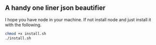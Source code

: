 ## A handy one liner json beautifier

I hope you have node in your machine. If not install node and just install it with the following.

```bash
chmod +x install.sh 
./install.sh
```

